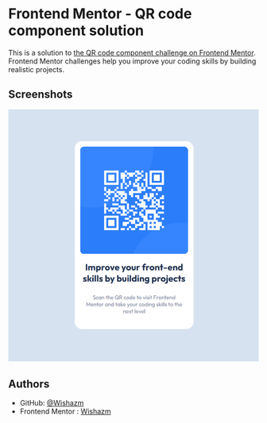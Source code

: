 
# Frontend Mentor - QR code component solution
This is a solution to [the QR code component challenge on Frontend Mentor](https://www.frontendmentor.io/challenges/qr-code-component-iux_sIO_H/). Frontend Mentor challenges help you improve your coding skills by building realistic projects.

## Screenshots

![App Screenshot](./Screenshot.png)


## Authors

- GitHub: [@Wishazm](https://github.com/Wishazm)
- Frontend Mentor : [Wishazm](https://www.frontendmentor.io/profile/1oazmizem)
